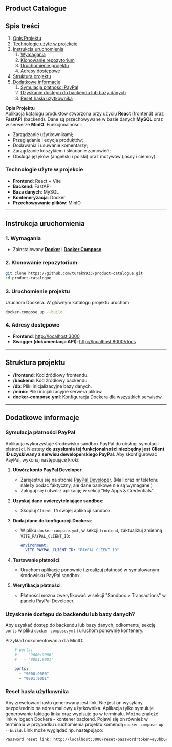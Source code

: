 ## **Product Catalogue**

## **Spis treści**
1. [Opis Projektu](#opis-projektu)
2. [Technologie użyte w projekcie](#technologie-użyte-w-projekcie)
3. [Instrukcja uruchomienia](#instrukcja-uruchomienia)
   1. [Wymagania](#1-wymagania)
   2. [Klonowanie repozytorium](#2-klonowanie-repozytorium)
   3. [Uruchomienie projektu](#3-uruchomienie-projektu)
   4. [Adresy dostępowe](#4-adresy-dostępowe)
4. [Struktura projektu](#struktura-projektu)
5. [Dodatkowe informacje](#dodatkowe-informacje)
   1. [Symulacja płatności PayPal](#symulacja-płatności-paypal)
   2. [Uzyskanie dostępu do backendu lub bazy danych](#uzyskanie-dostępu-do-backendu-lub-bazy-danych)
   2. [Reset hasła użytkownika](#reset-hasła-użytkownika)

**Opis Projektu**  
Aplikacja katalogu produktów stworzona przy użyciu **React** (frontend) oraz **FastAPI** (backend). Dane są przechowywane w bazie danych **MySQL** oraz w serwerze **MinIO**. Funkcjonalności:
- Zarządzanie użytkownikami;
- Przeglądanie i edycja produktów;
- Dodawania i usuwanie komentarzy;
- Zarządzanie koszykiem i składanie zamówień;
- Obsługa języków (angielski i polski) oraz motywów (jasny i ciemny).


### **Technologie użyte w projekcie**
- **Frontend**: React + Vite
- **Backend**: FastAPI
- **Baza danych**: MySQL
- **Konteneryzacja**: Docker
- **Przechowywanie plików**: MinIO

---

## **Instrukcja uruchomienia**

### **1. Wymagania**
   - Zainstalowany [**Docker**](https://www.docker.com) i [**Docker Compose**](https://docs.docker.com/compose/install/).

### **2. Klonowanie repozytorium**
   ```bash
   git clone https://github.com/turek9933/product-catalogue.git
   cd product-catalogue
   ```

### **3. Uruchomienie projektu**
   Uruchom Dockera. W głównym katalogu projektu uruchom:
   ```bash
   docker-compose up --build
   ```

### **4. Adresy dostępowe**
   - **Frontend**: [http://localhost:3000](http://localhost:3000)
   - **Swagger (dokumentacja API)**: [http://localhost:8000/docs](http://localhost:8000/docs)

---

## **Struktura projektu**

- **/frontend**: Kod źródłowy frontendu.
- **/backend**: Kod źródłowy backendu.
- **/db**: Pliki inicjalizacyjne bazy danych.
- **/minio**: Pliki inicjalizacyjne serwera plików.
- **docker-compose.yml**: Konfiguracja Dockera dla wszystkich serwisów.

---

## **Dodatkowe informacje**

### **Symulacja płatności PayPal**
Aplikacja wykorzystuje środowisko sandbox PayPal do obsługi symulacji płatności. Niestety **do uzyskania tej funkcjonalności niezbędny jest Client ID uzyskiwany z serwisu deweloperskiego PayPal**. Aby skonfigurować PayPal, wykonaj następujące kroki:

1. **Utwórz konto PayPal Developer**:
   - Zarejestruj się na stronie [PayPal Developer](https://developer.paypal.com/). (Mail oraz nr telefonu należy podać faktyczny, ale dane bankowe nie są wymagane.)
   - Zaloguj się i utwórz aplikację w sekcji "My Apps & Credentials".

2. **Uzyskaj dane uwierzytelniające sandbox**:
   - Skopiuj `Client ID` swojej aplikacji sandbox.

3. **Dodaj dane do konfiguracji Dockera**:
   - W pliku `docker-compose.yml`, w sekcji `frontend`, zaktualizuj zmienną `VITE_PAYPAL_CLIENT_ID`:
     ```yaml
     environment:
       VITE_PAYPAL_CLIENT_ID: "PAYPAL_CLIENT_ID"
     ```

4. **Testowanie płatności**:
   - Uruchom aplikację ponownie i zrealizuj płatność w symulowanym środowisku PayPal sandbox.

5. **Weryfikacja płatności**:
   - Płatności można zweryfikować w sekcji "Sandbox > Transactions" w panelu PayPal Developer.


### **Uzyskanie dostępu do backendu lub bazy danych?**
Aby uzyskać dostęp do backendu lub bazy danych, odkomentuj sekcję `ports` w pliku `docker-compose.yml` i uruchom ponownie kontenery.

Przykład odkomentowania dla MinIO:
```yaml
    # ports:
    #   - "9000:9000"
    #   - "9001:9001"
```
```yaml
    ports:
      - "9000:9000"
      - "9001:9001"
```
### **Reset hasła użytkownika**
Aby zresetować hasło generowany jest link. Nie jest on wysyłany bezpośrednio na adres mailowy użytkownika. Aplikacja tylko symuluje generowanie takiego linka oraz wypisuje go w terminalu. Można znaleźć link w logach Dockera - kontener backend. Pojawi się on również w terminalu w przypadku uruchomienia projektu komendą ```docker-compose up --build```. Link może wyglądać np. następująco:
```bash
Password reset link: http://localhost:3000/reset-password?token=eyJhbGciOiJIUzI1NiIsInR5cCI6IkpXVCJ9.eyJzdWIiOiI0IiwiZXhwIjoxNzM2OTUwNjk5fQ.4lZsUgfv4UuOgPVeHP2w2WK78KtimYT7_NSq0JeG7iU
   ```
